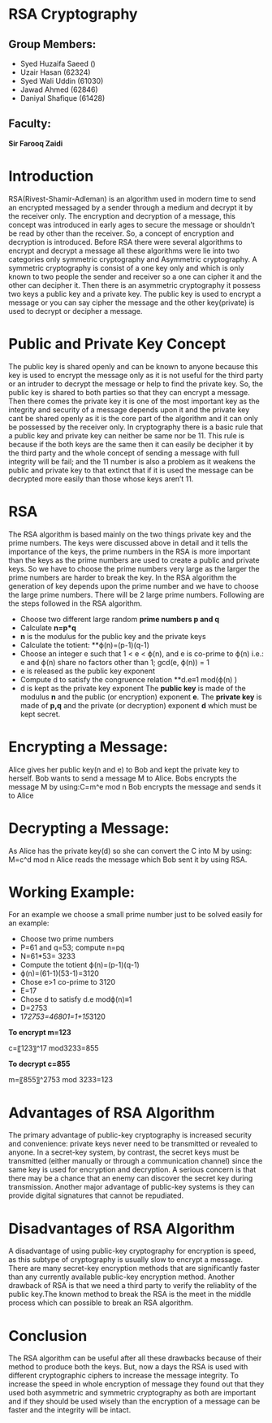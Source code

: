 
# **RSA Cryptography**

## Group Members:

- Syed Huzaifa Saeed ()
- Uzair Hasan (62324)
- Syed Wali Uddin (61030)
- Jawad Ahmed (62846)
- Daniyal Shafique (61428)

## Faculty:
**Sir Farooq Zaidi**

# Introduction
RSA(Rivest-Shamir-Adleman) is an algorithm used in modern time to send an encrypted messaged by a sender through a medium and decrypt it by the receiver only. The encryption and decryption of a message, this concept was introduced in early ages to secure the message or shouldn’t be read by other than the receiver. So, a concept of encryption and decryption is introduced. Before RSA there were several algorithms to encrypt and decrypt a message all these algorithms were lie into two categories only symmetric cryptography and Asymmetric cryptography. A symmetric cryptography is consist of a one key only and which is only known to two people the sender and receiver so a one can cipher it and the other can decipher it. Then there is an asymmetric cryptography it possess two keys a public key and a private key. The public key is used to encrypt a message or you can say cipher the message and the other key(private) is used to decrypt or decipher a message.

# Public and Private Key Concept
The public key is shared openly and can be known to anyone because this key is used to encrypt the message only as it is not useful for the third party or an intruder to decrypt the message or help to find the private key. So, the public key is shared to both parties so that they can encrypt a message. Then there comes the private key it is one of the most important key as the integrity and security of a message depends upon it and the private key cant be shared openly as it is the core part of the algorithm and it can only be possessed by the receiver only. In cryptography there is a basic rule that a public key and private key can neither be same nor be 11. This rule is because if the both keys are the same then it can easily be decipher it by the third party and the whole concept of sending a message with full integrity will be fail; and the 11 number is also a problem as it weakens the public and private key to that extinct that if it is used the message can be decrypted more easily than those whose keys aren’t 11.

# RSA
The RSA algorithm is based mainly on the two things private key and the prime numbers. The keys were discussed above in detail and it tells the importance of the keys, the prime numbers in the RSA is more important than the keys as the prime numbers are used to create a public and private keys. So we have to choose the prime numbers very large as the larger the prime numbers are harder to break the key. In the RSA algorithm the generation of key depends upon the prime number and we have to choose the large prime numbers. There will be 2 large prime numbers. Following are the steps followed in the RSA algorithm.
-	Choose two different large random **prime numbers p and q**
-	Calculate **n=p*q**
- **n** is the modulus for the public key and the private keys
-	Calculate the totient: **ϕ(n)=(p-1)(q-1)
-	Choose an integer  e such that 1 <  e <  ϕ(n), and  e is co-prime to ϕ(n) i.e.: e and  ϕ(n) share no factors other than 1; gcd(e, ϕ(n)) = 1
-	e is released as the public key exponent
- Compute d to satisfy the congruence relation **d.e≡1  mod(ϕ(n) )
- d is kept as the private key exponent
The **public key** is made of the modulus **n** and the public (or encryption) exponent **e**.
The **private key** is made of **p,q** and the private (or decryption) exponent **d** which must be kept secret.

# Encrypting a Message:
Alice gives her public key(n and e) to Bob and kept the private key to herself. Bob wants to send a message M to Alice. Bobs encrypts the message M by using:C=m^e  mod n
Bob encrypts the message and sends it to Alice
# Decrypting a Message: 
As Alice has the private key(d) so she can convert the C into M by using: M=c^d mod n
Alice reads the message which Bob sent it by using RSA.
# Working Example:
For an example we choose a small prime number just to be solved easily for an example:
-	Choose two prime numbers
-	P=61 and q=53; compute n=pq
-	N=61*53= 3233
-	Compute the totient ϕ(n)=(p-1)(q-1)
-	ϕ(n)=(61-1)(53-1)=3120
-	Chose e>1 co-prime to 3120
-	E=17
-	Chose d to satisfy d.e modϕ(n)≡1
-	D=2753
-	17*2753=46801=1+15*3120

**To encrypt m=123**

c=〖123〗^17 mod3233=855

**To decrypt c=855**

m=〖855〗^2753 mod 3233=123

# Advantages of RSA Algorithm
The primary advantage of public-key cryptography is increased security and convenience: private keys never need to be transmitted or revealed to anyone.  In a secret-key system, by contrast, the secret keys must be transmitted (either manually or through a communication channel) since the same key is used for encryption and decryption.  A serious concern is that there may be a chance that an enemy can discover the secret key during transmission. Another major advantage of public-key systems is they can provide digital signatures that cannot be repudiated.

# Disadvantages of RSA Algorithm
A disadvantage of using public-key cryptography for encryption is speed, as this subtype of cryptography is usually slow to encrypt a message. There are many secret-key encryption methods that are significantly faster than any currently available public-key encryption method. Another drawback of RSA is that we need a third party to verify the reliablity of the public key.The known method to break the RSA is the meet in the middle process which can possible to break an RSA algorithm.


# Conclusion
The RSA algorithm can be useful after all these drawbacks because of their method to produce both the keys. But, now a days the RSA is used with different cryptographic ciphers to increase the message integrity. To increase the speed in whole encryption of message they found out that they used both asymmetric and symmetric cryptography as both are important and if they should be used wisely than the encryption of a message can be faster and the integrity will be intact.
